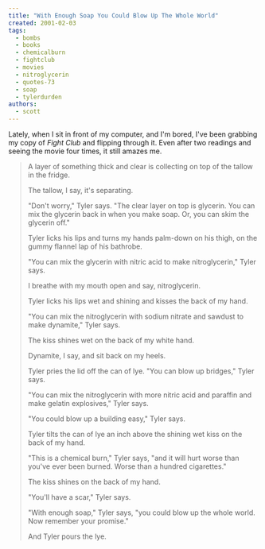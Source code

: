 ```yaml
---
title: "With Enough Soap You Could Blow Up The Whole World"
created: 2001-02-03
tags: 
  - bombs
  - books
  - chemicalburn
  - fightclub
  - movies
  - nitroglycerin
  - quotes-73
  - soap
  - tylerdurden
authors: 
  - scott
---
```


Lately, when I sit in front of my computer, and I'm bored, I've been grabbing my copy of _Fight Club_ and flipping through it. Even after two readings and seeing the movie four times, it still amazes me.

> A layer of something thick and clear is collecting on top of the tallow in the fridge.
> 
> The tallow, I say, it's separating.
> 
> "Don't worry," Tyler says. "The clear layer on top is glycerin. You can mix the glycerin back in when you make soap. Or, you can skim the glycerin off."
> 
> Tyler licks his lips and turns my hands palm-down on his thigh, on the gummy flannel lap of his bathrobe.
> 
> "You can mix the glycerin with nitric acid to make nitroglycerin," Tyler says.
> 
> I breathe with my mouth open and say, nitroglycerin.
> 
> Tyler licks his lips wet and shining and kisses the back of my hand.
> 
> "You can mix the nitroglycerin with sodium nitrate and sawdust to make dynamite," Tyler says.
> 
> The kiss shines wet on the back of my white hand.
> 
> Dynamite, I say, and sit back on my heels.
> 
> Tyler pries the lid off the can of lye. "You can blow up bridges," Tyler says.
> 
> "You can mix the nitroglycerin with more nitric acid and paraffin and make gelatin explosives," Tyler says.
> 
> "You could blow up a building easy," Tyler says.
> 
> Tyler tilts the can of lye an inch above the shining wet kiss on the back of my hand.
> 
> "This is a chemical burn," Tyler says, "and it will hurt worse than you've ever been burned. Worse than a hundred cigarettes."
> 
> The kiss shines on the back of my hand.
> 
> "You'll have a scar," Tyler says.
> 
> "With enough soap," Tyler says, "you could blow up the whole world. Now remember your promise."
> 
> And Tyler pours the lye.
